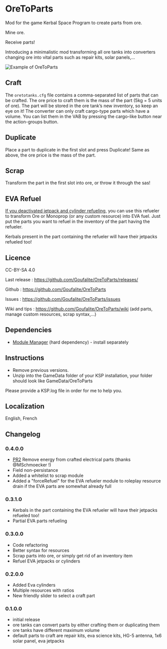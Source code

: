 # OreToParts
Mod for the game Kerbal Space Program to create parts from ore.

Mine ore.

Receive parts!

Introducing a minimalistic mod transforming all ore tanks into converters changing ore into vital parts such as repair kits, solar panels,...

![Example of OreToParts](https://imgur.com/I5dEh7a.png)

## Craft

The `oretotanks.cfg` file contains a comma-separated list of parts that can be crafted. The ore price to craft them is the mass of the part (5kg = 5 units of ore). The part will be stored in the ore tank’s new inventory, so keep an eye on it!
The converter can only craft cargo-type parts which have a volume. You can list them in the VAB by pressing the cargo-like button near the action-groups button.

## Duplicate

Place a part to duplicate in the first slot and press Duplicate! Same as above, the ore price is the mass of the part.

## Scrap

Transform the part in the first slot into ore, or throw it through the sas! 

## EVA Refuel

[If you deactivated jetpack and cylinder refueling](https://forum.kerbalspaceprogram.com/index.php?/topic/139980-130-community-database-of-module-manager-patches-for-stock-ksp/&do=findComment&comment=4005087), you can use this refueler to transform Ore or Monoprop (or any custom resource) into EVA fuel. 
Just put the parts you want to refuel in the inventory of the part having the refueler. 

Kerbals present in the part containing the refueler will have their jetpacks refueled too!

## Licence

CC-BY-SA 4.0

Last release : https://github.com/Goufalite/OreToParts/releases/

Github : https://github.com/Goufalite/OreToParts

Issues : https://github.com/Goufalite/OreToParts/issues

Wiki and tips : https://github.com/Goufalite/OreToParts/wiki (add parts, manage custom resources, scrap syntax,...)

## Dependencies
* [Module Manager](https://forum.kerbalspaceprogram.com/index.php?/topic/50533-18x-110x-module-manager-414-july-7th-2020-locked-inside-edition/) (hard dependency) - install separately

## Instructions 

* Remove previous versions. 
* Unzip into the GameData folder of your KSP installation, your folder should look like GameData/OreToParts

Please provide a KSP.log file in order for me to help you.

## Localization 

English, French

## Changelog

### 0.4.0.0
* [PR2](https://github.com/Goufalite/OreToParts/pull/2) Remove energy from crafted electrical parts (thanks @MSchmoecker !)
* Field non-persistance
* Added a whitelist to scrap module
* Added a "forceRefuel" for the EVA refueler module to roleplay resource drain if the EVA parts are somewhat already full

### 0.3.1.0
* Kerbals in the part containing the EVA refueler will have their jetpacks refueled too!
* Partial EVA parts refueling

### 0.3.0.0
* Code refactoring
* Better syntax for resources
* Scrap parts into ore, or simply get rid of an inventory item
* Refuel EVA jetpacks or cylinders

### 0.2.0.0
* Added Eva cylinders
* Multiple resources with ratios
* New friendly slider to select a craft part

### 0.1.0.0
* initial release
* ore tanks can convert parts by either crafting them or duplicating them
* ore tanks have different maximum volume
* default parts to craft are repair kits, eva science kits, HG-5 antenna, 1x6 solar panel, eva jetpacks
